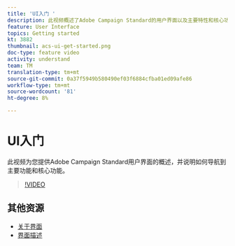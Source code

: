 ```yaml
---
title: 'UI入门 '
description: 此视频概述了Adobe Campaign Standard的用户界面以及主要特性和核心功能。
feature: User Interface
topics: Getting started
kt: 3882
thumbnail: acs-ui-get-started.png
doc-type: feature video
activity: understand
team: TM
translation-type: tm+mt
source-git-commit: 0a37f5949b580490ef03f6884cfba01ed09afe86
workflow-type: tm+mt
source-wordcount: '81'
ht-degree: 8%

---
```



# UI入门

此视频为您提供Adobe Campaign Standard用户界面的概述，并说明如何导航到主要功能和核心功能。

>[!VIDEO](https://video.tv.adobe.com/v/18469?quality=12)

## 其他资源

* [关于界面](https://docs.adobe.com/content/help/en/campaign-standard/using/getting-started/discovering-the-interface/about-the-interface.html)
* [界面描述](https://docs.adobe.com/content/help/en/campaign-standard/using/getting-started/discovering-the-interface/interface-description.html)
